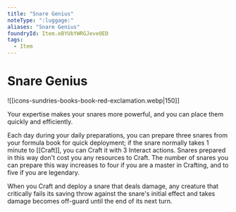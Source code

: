 ```yaml
---
title: "Snare Genius"
noteType: ":luggage:"
aliases: "Snare Genius"
foundryId: Item.eBYUbYWRGJeveOED
tags:
  - Item
---
```


# Snare Genius
![[icons-sundries-books-book-red-exclamation.webp|150]]

Your expertise makes your snares more powerful, and you can place them quickly and efficiently.

Each day during your daily preparations, you can prepare three snares from your formula book for quick deployment; if the snare normally takes 1 minute to [[Craft]], you can Craft it with 3 Interact actions. Snares prepared in this way don't cost you any resources to Craft. The number of snares you can prepare this way increases to four if you are a master in Crafting, and to five if you are legendary.

When you Craft and deploy a snare that deals damage, any creature that critically fails its saving throw against the snare's initial effect and takes damage becomes off-guard until the end of its next turn.
